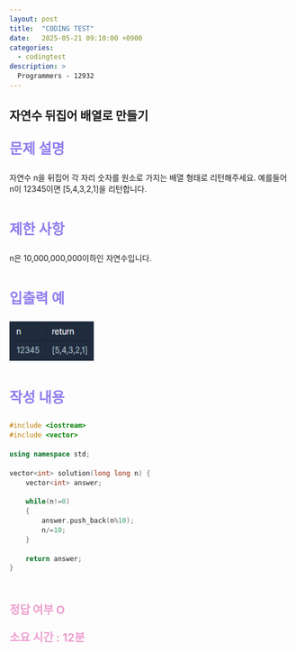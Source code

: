 ```yaml
---
layout: post
title:  "CODING TEST"
date:   2025-05-21 09:10:00 +0900
categories:
  - codingtest
description: >
  Programmers - 12932
---
```

## 자연수 뒤집어 배열로 만들기

<p style = "color:#8f7cee; font-size:25px; font-weight:bold">
문제 설명
</p>
자연수 n을 뒤집어 각 자리 숫자를 원소로 가지는 배열 형태로 리턴해주세요. 예를들어 n이 12345이면 [5,4,3,2,1]을 리턴합니다.

<br/>
<br/>

<p style = "color:#8f7cee; font-size:25px; font-weight:bold">
제한 사항
</p>
n은 10,000,000,000이하인 자연수입니다.

<br/>
<br/>

<p style = "color:#8f7cee; font-size:25px; font-weight:bold">
입출력 예
</p>

<img src = "../../assets/img/codingtest/12932.png" width = "150" height = "70">

<br/>
<br/>

<p style = "color:#8f7cee; font-size:25px; font-weight:bold">
작성 내용
</p>

```C++
#include <iostream>
#include <vector>

using namespace std;

vector<int> solution(long long n) {
    vector<int> answer;
    
    while(n!=0)
    {
        answer.push_back(n%10);
        n/=10;
    }
    
    return answer;
}
```

<br/>

<p style = "color:#ed9ece; font-size:20px; font-weight:bold">
정답 여부 O
</p>

<p style = "color:#ed9ece; font-size:20px; font-weight:bold">
소요 시간 : 12분
</p>
